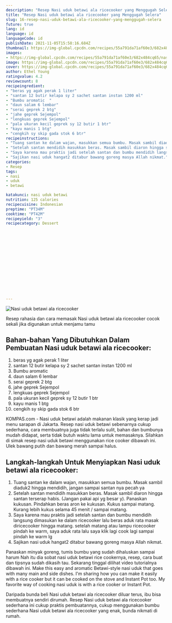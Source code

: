 ```yaml
---
description: "Resep Nasi uduk betawi ala ricecooker yang Menggugah Selera"
title: "Resep Nasi uduk betawi ala ricecooker yang Menggugah Selera"
slug: 16-resep-nasi-uduk-betawi-ala-ricecooker-yang-menggugah-selera
future: true
lang: id
language: id
languageCode: id
publishDate: 2021-11-05T15:58:16.684Z 
thumbnail: https://img-global.cpcdn.com/recipes/55a791da71af60e3/682x484cq65/nasi-uduk-betawi-ala-ricecooker-foto-resep-utama.png
images:
- https://img-global.cpcdn.com/recipes/55a791da71af60e3/682x484cq65/nasi-uduk-betawi-ala-ricecooker-foto-resep-utama.png
image: https://img-global.cpcdn.com/recipes/55a791da71af60e3/682x484cq65/nasi-uduk-betawi-ala-ricecooker-foto-resep-utama.png
cover: https://img-global.cpcdn.com/recipes/55a791da71af60e3/682x484cq65/nasi-uduk-betawi-ala-ricecooker-foto-resep-utama.png
author: Ethel Young
ratingvalue: 4.2
reviewcount: 8
recipeingredient:
- "beras yg agak perak 1 liter"
- "santan 12 butir kelapa sy 2 sachet santan instan 1200 ml"
- "Bumbu aromatic  "
- "daun salam 6 lembar"
- "serai geprek 2 btg"
- "jahe geprek Sejempol"
- "lengkuas geprek Sejempol"
- "pala ukuran kecil geprek sy 12 butir 1 btr"
- "kayu manis 1 btg"
- "cengkih sy skip gada stok 6 btr"
recipeinstructions:
- "Tuang santan ke dalam wajan, masukkan semua bumbu. Masak sambil diaduk2 hingga mendidih, jangan sampai santan nya pecah ya"
- "Setelah santan mendidih masukkan beras. Masak sambil diaron hingga santan terserap habis. (Jangan pakai api yg besar y). Panaskan kukusan. Pindahkan beras aron ke kukusan. Kukus sampai matang. Kurang lebih kukus selama 45 menit / sampai matang."
- "Saya karena mau praktis jadi setelah santan dan bumbu mendidih langsung dimasukan ke dalam ricecooker lalu beras aduk rata masak diricecooker hingga matang. setelah matang atau lampu ricecooker pindah ke warm, saya aduk rata lalu saya klik lagi cook lagi sampai pindah ke warm lg"
- "Sajikan nasi uduk hangat2 ditabur bawang goreng masya Allah nikmat."
categories:
- Resep
tags:
- nasi
- uduk
- betawi

katakunci: nasi uduk betawi 
nutrition: 125 calories
recipecuisine: Indonesian
preptime: "PT34M"
cooktime: "PT42M"
recipeyield: "3"
recipecategory: Dessert


     
    
    
    
    
    
    
    
    
    
    
      
    
---
```



![Nasi uduk betawi ala ricecooker](https://img-global.cpcdn.com/recipes/55a791da71af60e3/682x484cq65/nasi-uduk-betawi-ala-ricecooker-foto-resep-utama.png)

Resep rahasia dan cara memasak  Nasi uduk betawi ala ricecooker cocok sekali jika digunakan untuk menjamu tamu

<!--inarticleads1-->

## Bahan-bahan Yang Dibutuhkan Dalam Pembuatan Nasi uduk betawi ala ricecooker:

1. beras yg agak perak 1 liter
1. santan 12 butir kelapa sy 2 sachet santan instan 1200 ml
1. Bumbu aromatic  
1. daun salam 6 lembar
1. serai geprek 2 btg
1. jahe geprek Sejempol
1. lengkuas geprek Sejempol
1. pala ukuran kecil geprek sy 12 butir 1 btr
1. kayu manis 1 btg
1. cengkih sy skip gada stok 6 btr

KOMPAS.com - Nasi uduk betawi adalah makanan klasik yang kerap jadi menu sarapan di Jakarta. Resep nasi uduk betawi sebenarnya cukup sederhana, cara membuatnya juga tidak terlalu sulit, bahan dan bumbunya mudah didapat, serta tidak butuh waktu lama untuk memasaknya. Silahkan di simak resep nasi uduk betawi menggunakan rice cooker dibawah ini. Ulek bawang putih dan bawang merah sampai halus. 

<!--inarticleads2-->

## Langkah-langkah Untuk Menyiapkan Nasi uduk betawi ala ricecooker:

1. Tuang santan ke dalam wajan, masukkan semua bumbu. Masak sambil diaduk2 hingga mendidih, jangan sampai santan nya pecah ya
1. Setelah santan mendidih masukkan beras. Masak sambil diaron hingga santan terserap habis. (Jangan pakai api yg besar y). Panaskan kukusan. Pindahkan beras aron ke kukusan. Kukus sampai matang. Kurang lebih kukus selama 45 menit / sampai matang.
1. Saya karena mau praktis jadi setelah santan dan bumbu mendidih langsung dimasukan ke dalam ricecooker lalu beras aduk rata masak diricecooker hingga matang. setelah matang atau lampu ricecooker pindah ke warm, saya aduk rata lalu saya klik lagi cook lagi sampai pindah ke warm lg
1. Sajikan nasi uduk hangat2 ditabur bawang goreng masya Allah nikmat.


Panaskan minyak goreng, tumis bumbu yang sudah dihaluskan sampai harum Nah itu dia sobat nasi uduk betawi rice cookernya, resep, cara buat dan tipsnya sudah dikasih tau. Sekarang tinggal dilihat video tutorialnya dibawah ini. Make this easy and aromatic Betawi-style nasi uduk that goes with many main and side dishes. I&#39;m sharing how you can make it easily with a rice cooker but it can be cooked on the stove and Instant Pot too. My favorite way of cooking nasi uduk is with a rice cooker or Instant Pot. 

Daripada bunda beli  Nasi uduk betawi ala ricecooker  diluar terus, ibu  bisa membuatnya sendiri dirumah. Resep  Nasi uduk betawi ala ricecooker  sederhana ini cukup praktis pembuatannya, cukup menggunakan bumbu sederhana  Nasi uduk betawi ala ricecooker  yang enak, bunda nikmati di rumah.
